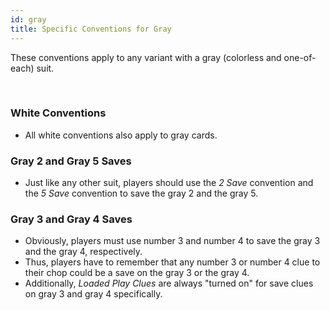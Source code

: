 ```yaml
---
id: gray
title: Specific Conventions for Gray
---
```


These conventions apply to any variant with a gray (colorless and one-of-each) suit.

<br />

### White Conventions

- All white conventions also apply to gray cards.

### Gray 2 and Gray 5 Saves

- Just like any other suit, players should use the *2 Save* convention and the *5 Save* convention to save the gray 2 and the gray 5.

### Gray 3 and Gray 4 Saves

- Obviously, players must use number 3 and number 4 to save the gray 3 and the gray 4, respectively.
- Thus, players have to remember that any number 3 or number 4 clue to their chop could be a save on the gray 3 or the gray 4.
- Additionally, *Loaded Play Clues* are always "turned on" for save clues on gray 3 and gray 4 specifically.
